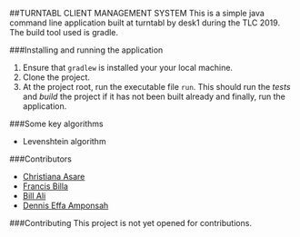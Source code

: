 ##TURNTABL CLIENT MANAGEMENT SYSTEM
This is a simple java command line application built at turntabl by desk1 during the TLC 2019.
The build tool used is gradle.

###Installing and running the application
1. Ensure that `gradlew` is installed your your local machine.
2. Clone the project.
3. At the project root, run the executable file `run`.
This should run the *tests* and *build* the project if it has not been built already and finally, run the application.

###Some key algorithms
- Levenshtein algorithm

###Contributors
- [Christiana Asare](github.com/christianaasare)
- [Francis Billa](github.com/FrancisBilla)
- [Bill Ali](github.com/bill-n)
- [Dennis Effa Amponsah](github.com/effaamponsah)


###Contributing
This project is not yet opened for contributions.
